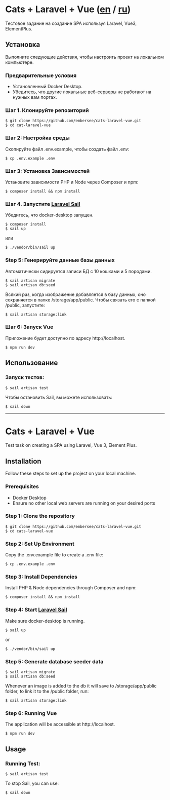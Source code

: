 
# Cats + Laravel + Vue ([en](#installation) / [ru](#установка))

Тестовое задание на создание SPA используя Laravel, Vue3, ElementPlus.

## Установка

Выполните следующие действия, чтобы настроить проект на локальном компьютере.

### Предварительные условия

- Установленный Docker Desktop.
- Убедитесь, что другие локальные веб-серверы не работают на нужных вам портах.


### Шаг 1. Клонируйте репозиторий
```shell
$ git clone https://github.com/embersee/cats-laravel-vue.git
$ cd cat-laravel-vue
```

### Шаг 2: Настройка среды
Скопируйте файл .env.example, чтобы создать файл .env:
```shell
$ cp .env.example .env
```

### Шаг 3: Установка Зависимостей
Установите зависимости PHP и Node через Composer и npm:
```shell
$ composer install && npm install
```

### Шаг 4. Запустите [Laravel Sail](https://laravel.com/docs/10.x/sail#installing-sail-into-existing-applications)
Убедитесь, что docker-desktop запущен.
```shell
$ composer install
$ sail up
```
или
```shell
$ ./vendor/bin/sail up
```
### Step 5: Генерируйте данные базы данных
Автоматически сидируется записи БД с 10 кошками и 5 породами.
```shell
$ sail artisan migrate
$ sail artisan db:seed
```

Всякий раз, когда изображение добавляется в базу данных, оно сохраняется в папке /storage/app/public. Чтобы связать его с папкой /public, запустите:
```shell
$ sail artisan storage:link
```

### Шаг 6: Запуск Vue
Приложение будет доступно по адресу http://localhost.
```shell
$ npm run dev
```

## Использование
### Запуск тестов:
```shell
$ sail artisan test
```
Чтобы остановить Sail, вы можете использовать:

```shell
$ sail down
```

---
# Cats + Laravel + Vue
Test task on creating a SPA using Laravel, Vue 3, Element Plus.

## Installation

Follow these steps to set up the project on your local machine.

### Prerequisites

- Docker Desktop
- Ensure no other local web servers are running on your desired ports


### Step 1: Clone the repository
```shell
$ git clone https://github.com/embersee/cats-laravel-vue.git
$ cd cats-laravel-vue 
```

### Step 2: Set Up Environment
Copy the .env.example file to create a .env file:
```shell 
$ cp .env.example .env
```

### Step 3: Install Dependencies
Install PHP & Node dependencies through Composer and npm:
```shell
$ composer install && npm install
```

### Step 4: Start [Laravel Sail](https://laravel.com/docs/10.x/sail#installing-sail-into-existing-applications)
Make sure docker-desktop is running.
```shell
$ sail up
```
or
```shell
$ ./vendor/bin/sail up
```

### Step 5: Generate database seeder data
```shell
$ sail artisan migrate
$ sail artisan db:seed
```

Whenever an image is added to the db it will save to /storage/app/public folder, to link it to the /public folder, run:
```shell
$ sail artisan storage:link
```

### Step 6: Running Vue
The application will be accessible at http://localhost.
```shell 
$ npm run dev 
```
## Usage
### Running Test: 
```shell
$ sail artisan test
```

To stop Sail, you can use:
```shell
$ sail down
```
